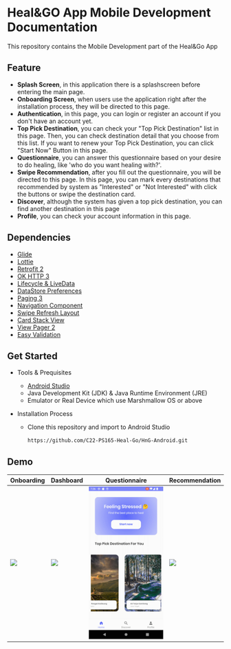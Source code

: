 # Heal&GO App Mobile Development Documentation
This repository contains the Mobile Development part of the Heal&Go App

## Feature
- **Splash Screen**, in this application there is a splashscreen before entering the main page.
- **Onboarding Screen**, when users use the application right after the installation process, they will be directed to this page.
- **Authentication**, in this page, you can login or register an account if you don't have an account yet.
- **Top Pick Destination**, you can check your "Top Pick Destination" list in this page. Then, you can check destination detail that you choose from this list. If you want to renew your Top Pick Destination, you can click "Start Now" Button in this page.
- **Questionnaire**, you can answer this questionnaire based on your desire to do healing, like 'who do you want healing with?'.
- **Swipe Recommendation**, after you fill out the questionnaire, you will be directed to this page. In this page, you can mark every destinations that recommended by system as "Interested" or "Not Interested" with click the buttons or swipe the destination card.
- **Discover**, although the system has given a top pick destination, you can find another destination in this page
- **Profile**, you can check your account information in this page.

## Dependencies
- [Glide](https://github.com/bumptech/glide)
- [Lottie](https://github.com/airbnb/lottie-android)
- [Retrofit 2](https://square.github.io/retrofit/)
- [OK HTTP 3](https://square.github.io/okhttp/)
- [Lifecycle & LiveData](https://developer.android.com/jetpack/androidx/releases/lifecycle)
- [DataStore Preferences](https://developer.android.com/jetpack/androidx/releases/datastore)
- [Paging 3](https://developer.android.com/jetpack/androidx/releases/paging)
- [Navigation Component](https://developer.android.com/jetpack/androidx/releases/navigation)
- [Swipe Refresh Layout](https://developer.android.com/jetpack/androidx/releases/swiperefreshlayout)
- [Card Stack View](https://github.com/yuyakaido/CardStackView)
- [View Pager 2](https://developer.android.com/jetpack/androidx/releases/viewpager2)
- [Easy Validation](https://github.com/wajahatkarim3/EasyValidation)

## Get Started
- Tools & Prequisites
  - [Android Studio](https://developer.android.com/studio)
  - Java Development Kit (JDK) & Java Runtime Environment (JRE)
  - Emulator or Real Device which use Marshmallow OS or above

- Installation Process
  - Clone this repository and import to Android Studio
    ```
    https://github.com/C22-PS165-Heal-Go/HnG-Android.git
    ```
## Demo
| Onboarding  | Dashboard   | Questionnaire | Recommendation |
| ----------- | ----------- | ------------- | -------------- |
| ![](https://github.com/C22-PS165-Heal-Go/HnG-Android/blob/main/readme-assets/onboarding.gif)      | ![](https://github.com/C22-PS165-Heal-Go/HnG-Android/blob/main/readme-assets/dashboard.gif)       | ![](https://github.com/C22-PS165-Heal-Go/HnG-Android/blob/main/readme-assets/questionnaire.gif)       | ![](https://github.com/C22-PS165-Heal-Go/HnG-Android/blob/main/readme-assets/recommendation.gif)          |

